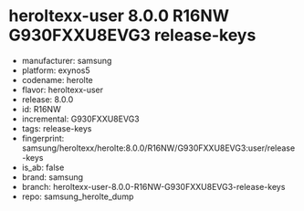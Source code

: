 # heroltexx-user 8.0.0 R16NW G930FXXU8EVG3 release-keys
- manufacturer: samsung
- platform: exynos5
- codename: herolte
- flavor: heroltexx-user
- release: 8.0.0
- id: R16NW
- incremental: G930FXXU8EVG3
- tags: release-keys
- fingerprint: samsung/heroltexx/herolte:8.0.0/R16NW/G930FXXU8EVG3:user/release-keys
- is_ab: false
- brand: samsung
- branch: heroltexx-user-8.0.0-R16NW-G930FXXU8EVG3-release-keys
- repo: samsung_herolte_dump
